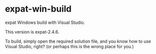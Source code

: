 # expat-win-build

expat Windows build with Visual Studio.

This version is expat-2.4.6.

To build, simply open the required solution file, and
you know how to use Visual Studio, right?
(or perhaps this is the wrong place for you.)
